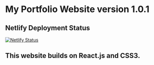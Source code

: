 # My Portfolio Website version 1.0.1

## Netlify Deployment Status
[![Netlify Status](https://api.netlify.com/api/v1/badges/94ea16a4-43b1-4906-a06f-0dc4a85e59b5/deploy-status)](https://app.netlify.com/sites/feng-mao/deploys)

## This website builds on React.js and CSS3.
